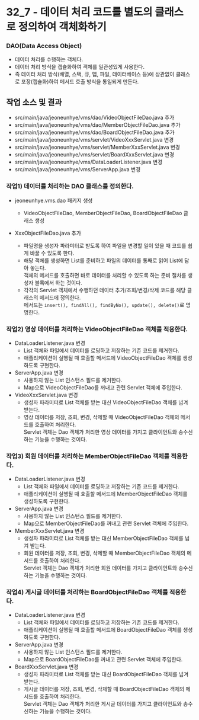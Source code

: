 32_7 - 데이터 처리 코드를 별도의 클래스로 정의하여 객체화하기
===

### DAO(Data Access Object)

- 데이터 처리를 수행하는 객체다.
- 데이터 처리 방식을 캡슐화하여 객체를 일관성있게 사용한다.
- 즉 데이터 처리 방식(배열, 스택, 큐, 맵, 파일, 데이터베이스 등)에 상관없이
    클래스로 포장(캡슐화)하여 메서드 호출 방식을 통일되게 만든다.


## 작업 소스 및 결과

- src/main/java/jeoneunhye/vms/dao/VideoObjectFileDao.java 추가
- src/main/java/jeoneunhye/vms/dao/MemberObjectFileDao.java 추가
- src/main/java/jeoneunhye/vms/dao/BoardObjectFileDao.java 추가
- src/main/java/jeoneunhye/vms/servlet/VideoXxxServlet.java 변경
- src/main/java/jeoneunhye/vms/servlet/MemberXxxServlet.java 변경
- src/main/java/jeoneunhye/vms/servlet/BoardXxxServlet.java 변경
- src/main/java/jeoneunhye/vms/DataLoaderListener.java 변경
- src/main/java/jeoneunhye/vms/ServerApp.java 변경

### 작업1) 데이터를 처리하는 DAO 클래스를 정의한다.

- jeoneunhye.vms.dao 패키지 생성
    - VideoObjectFileDao, MemberObjectFileDao, BoardObjectFileDao 클래스 생성

- XxxObjectFileDao.java 추가
    - 파일명을 생성자 파라미터로 받도록 하여 파일을 변경할 일이 있을 때 코드를 쉽게 바꿀 수 있도록 한다.
    - 해당 객체를 생성하면 List를 준비하고 파일의 데이터를 통째로 읽어 List에 담아 놓는다.  
    객체의 메서드를 호출하면 바로 데이터를 처리할 수 있도록 하는 준비 절차를 생성자 블록에서 하는 것이다. 
    - 각각의 Servlet 객체에서 수행하던 데이터 추가/조회/변경/삭제 코드를 해당 클래스의 메서드에 정의한다.  
    메서드는 `insert(), findAll(), findByNo(), update(), delete()`로 명명한다.

### 작업2) 영상 데이터를 처리하는 VideoObjectFileDao 객체를 적용한다.

- DataLoaderListener.java 변경
    - List 객체와 파일에서 데이터를 로딩하고 저장하는 기존 코드를 제거한다.
    - 애플리케이션이 실행될 때 호출할 메서드에 VideoObjectFileDao 객체를 생성하도록 구현한다.
- ServerApp.java 변경
    - 사용하지 않는 List 인스턴스 필드를 제거한다.
    - Map으로 VideoObjectFileDao를 꺼내고 관련 Servlet 객체에 주입한다.
- VideoXxxServlet.java 변경
    - 생성자 파라미터로 List 객체를 받는 대신 VideoObjectFileDao 객체를 넘겨 받는다.
    - 영상 데이터를 저장, 조회, 변경, 삭제할 때 VideoObjectFileDao 객체의 메서드를 호출하여 처리한다.  
    Servlet 객체는 Dao 객체가 처리한 영상 데이터를 가지고 클라이언트와 송수신하는 기능을 수행하는 것이다.


### 작업3) 회원 데이터를 처리하는 MemberObjectFileDao 객체를 적용한다.

- DataLoaderListener.java 변경
    - List 객체와 파일에서 데이터를 로딩하고 저장하는 기존 코드를 제거한다.
    - 애플리케이션이 실행될 때 호출할 메서드에 MemberObjectFileDao 객체를 생성하도록 구현한다.
- ServerApp.java 변경
    - 사용하지 않는 List 인스턴스 필드를 제거한다.
    - Map으로 MemberObjectFileDao를 꺼내고 관련 Servlet 객체에 주입한다.
- MemberXxxServlet.java 변경
    - 생성자 파라미터로 List 객체를 받는 대신 MemberObjectFileDao 객체를 넘겨 받는다.
    - 회원 데이터를 저장, 조회, 변경, 삭제할 때 MemberObjectFileDao 객체의 메서드를 호출하여 처리한다.  
    Servlet 객체는 Dao 객체가 처리한 회원 데이터를 가지고 클라이언트와 송수신하는 기능을 수행하는 것이다.

### 작업4) 게시글 데이터를 처리하는 BoardObjectFileDao 객체를 적용한다.

- DataLoaderListener.java 변경
    - List 객체와 파일에서 데이터를 로딩하고 저장하는 기존 코드를 제거한다.
    - 애플리케이션이 실행될 때 호출할 메서드에 BoardObjectFileDao 객체를 생성하도록 구현한다.
- ServerApp.java 변경
    - 사용하지 않는 List 인스턴스 필드를 제거한다.
    - Map으로 BoardObjectFileDao를 꺼내고 관련 Servlet 객체에 주입한다.
- BoardXxxServlet.java 변경
    - 생성자 파라미터로 List 객체를 받는 대신 BoardObjectFileDao 객체를 넘겨 받는다.
    - 게시글 데이터를 저장, 조회, 변경, 삭제할 때 BoardObjectFileDao 객체의 메서드를 호출하여 처리한다.  
    Servlet 객체는 Dao 객체가 처리한 게시글 데이터를 가지고 클라이언트와 송수신하는 기능을 수행하는 것이다.